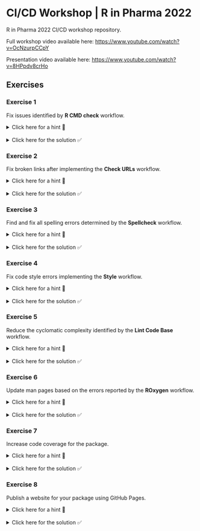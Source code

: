 # CI/CD Workshop | R in Pharma 2022

R in Pharma 2022 CI/CD workshop repository.

Full workshop video available here: https://www.youtube.com/watch?v=OcNzurpCCpY

Presentation video available here: https://www.youtube.com/watch?v=8HPpdv8crHo

## Exercises

### Exercise 1

Fix issues identified by **R CMD check** workflow.

<details><summary>Click here for a hint 🔎</summary>
A unit test is failing for <code>hello.R</code>.
</details>

<br/>

<details><summary>Click here for the solution ✅</summary>
The expected message should be <code>Welcome to the R/Pharma CI/CD workshop!</code> (<code>R/Pharma</code> is missing from the message) in the <code>tests/testthat/test-hello.R</code> file.
</details>

### Exercise 2

Fix broken links after implementing the **Check URLs** workflow.

<details><summary>Click here for a hint 🔎</summary>
An R/Pharma link is broken in the <code>NEWS.md</code> file.
</details>

<br/>

<details><summary>Click here for the solution ✅</summary>
The rinpharma website domain is incorrectly set as <code>.xcom</code>. It should be <code>.com</code>.
</details>

### Exercise 3

Find and fix all spelling errors determined by the **Spellcheck** workflow.

<details><summary>Click here for a hint 🔎</summary>
One or more words are misspelled in the <code>NEWS.md</code> file.
</details>

<br/>

<details><summary>Click here for the solution ✅</summary>
The word <code>link</code> is misspelled as <code>linke</code> in <code>NEWS.md</code>.
The word <code>strangephrase</code> should be <code>strange phrase</code> in <code>NEWS.md</code>.
Fix the spelling first in the <code>NEWS.md</code> file.
Next, simply run <code>spelling::update_wordlist(confirm="Yes")</code> to add technical jargon to the wordlist.
</details>

### Exercise 4

Fix code style errors implementing the **Style** workflow.

<details><summary>Click here for a hint 🔎</summary>
There's a minor style issue in the <code>R/hello.R</code> file.
</details>

<br/>

<details><summary>Click here for the solution ✅</summary>
Simply run <code>styler::style_file("R/hello.R")</code> to automatically style the file.
</details>

### Exercise 5

Reduce the cyclomatic complexity identified by the **Lint Code Base** workflow.

<details><summary>Click here for a hint 🔎</summary>
The issue is manifested in the <code>R/hello.R</code> file.
</details>

<br/>

<details><summary>Click here for the solution ✅</summary>
Reduce the number of if statements to reduce the cyclomatic complexity in the <code>R/hello.R</code> file for the <code>linter_ex()</code> function.
Run <code>styler::style_file("R/hello.R")</code> to fix style issues, if any.
Then, run <code>lintr::lint_package()</code> iteratively to determine whether the issue has been resolved.
</details>

### Exercise 6

Update man pages based on the errors reported by the **ROxygen** workflow.

<details><summary>Click here for a hint 🔎</summary>
Function documentation is not up-to-date for <code>R/cicdworkshop-package.R</code> and the <code>linter_ex()</code> function.
</details>

<br/>

<details><summary>Click here for the solution ✅</summary>
Simply run <code>roxygen2::roxygenize('.', roclets = c('rd', 'collate', 'namespace'))</code> or <code>devtools::document()</code> to automatically update all man pages.
</details>

### Exercise 7

Increase code coverage for the package.

<details><summary>Click here for a hint 🔎</summary>
Add a simple unit test for the <code>linter_ex()</code> function defined in the <code>R/hello.R</code> file.
</details>

<br/>

<details><summary>Click here for the solution ✅</summary>
Run <code>covr::package_coverage()</code> to note the current code coverage.

In the <code>tests/testthat/test-hello.R</code> file, add the following test:

<pre>
test_that("linter_ex is surprised", {
  expect_message(
    linter_ex("lint"),
    "^Whoa!\\n"
  )
})
</pre>

Run tests locally by executing <code>devtools::test()</code> to make sure that the tests succeed.

Then, run <code>covr::package_coverage()</code> to see that the code coverage has increased.
</details>

### Exercise 8

Publish a website for your package using GitHub Pages.

<details><summary>Click here for a hint 🔎</summary>
Update the <code>_pkgdown.yml</code> and add the <b>pkgdown</b> workflow.
</details>

<br/>

<details><summary>Click here for the solution ✅</summary>
Update the <code>url</code> by replacing <code>pharmaverse</code> with your GitHub username and repository name.
</details>
